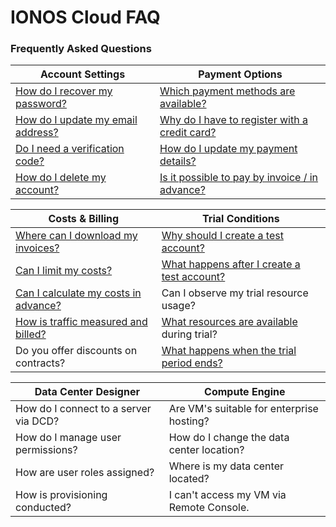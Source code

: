 # IONOS Cloud FAQ

### Frequently Asked Questions

| Account Settings                                                                                                                           | Payment Options                                                                                                                                                                     |
| ------------------------------------------------------------------------------------------------------------------------------------------ | ----------------------------------------------------------------------------------------------------------------------------------------------------------------------------------- |
| [How do I recover my password?](general-information/frequently-asked-questions/account-settings.md#q-how-do-i-recover-my-password)         | [Which payment methods are available?](general-information/frequently-asked-questions/payment-options.md#q-which-payment-methods-are-available)                                     |
| [How do I update my email address?](general-information/frequently-asked-questions/account-settings.md#q-how-do-i-update-my-email-address) | [Why do I have to register with a credit card?](general-information/frequently-asked-questions/payment-options.md#q-why-do-i-have-to-register-with-a-credit-card)                   |
| [Do I need a verification code?](general-information/frequently-asked-questions/account-settings.md#q-do-i-need-a-verification-code)       | [How do I update my payment details?](general-information/frequently-asked-questions/payment-options.md#q-how-do-i-update-my-payment-details)                                       |
| [How do I delete my account?](general-information/frequently-asked-questions/account-settings.md#q-how-do-i-delete-my-account)             | [Is it possible to pay by invoice / in advance?](general-information/frequently-asked-questions/payment-options.md#q-is-it-possible-to-pay-by-invoice-do-you-offer-advance-payment) |

| Costs & Billing                                                                                                                                      | Trial Conditions                                                                                                                                                                                        |
| ---------------------------------------------------------------------------------------------------------------------------------------------------- | ------------------------------------------------------------------------------------------------------------------------------------------------------------------------------------------------------- |
| [Where can I download my invoices?](general-information/frequently-asked-questions/costs-and-billing.md#q-where-can-i-download-my-invoices)          | [Why should I create a test account?](general-information/frequently-asked-questions/trial-conditions.md#q-why-should-i-create-a-test-account)                                                          |
| [Can I limit my costs?](general-information/frequently-asked-questions/costs-and-billing.md#q-can-i-limit-my-costs)                                  | [What happens after I create a test account?](general-information/frequently-asked-questions/trial-conditions.md#q-what-happens-after-i-create-a-test-account)                                          |
| [Can I calculate my costs in advance?](general-information/frequently-asked-questions/costs-and-billing.md#q-can-i-calculate-my-expenses-in-advance) | Can I observe my trial resource usage?                                                                                                                                                                  |
| [How is traffic measured and billed?](general-information/frequently-asked-questions/costs-and-billing.md#q-how-is-traffic-measured-and-billed)      | [What resources are available ](general-information/frequently-asked-questions/trial-conditions.md#q-what-resources-are-available-for-me-during-the-trial-period-and-can-i-customize-them)during trial? |
| Do you offer discounts on contracts?                                                                                                                 | [What happens when the trial period ends?](general-information/frequently-asked-questions/trial-conditions.md#q-what-happens-when-the-trial-period-ends)                                                |

| Data Center Designer                  | Compute Engine                            |
| ------------------------------------- | ----------------------------------------- |
| How do I connect to a server via DCD? | Are VM's suitable for enterprise hosting? |
| How do I manage user permissions?     | How do I change the data center location? |
| How are user roles assigned?          | Where is my data center located?          |
| How is provisioning conducted?        | I can't access my VM via Remote Console.  |
